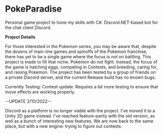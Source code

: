 # PokeParadise
 Personal game project to hone my skills with C#. Discord.NET-based bot for the chat client Discord.
 
 **Project Details**
 
 For those interested in the Pokemon series, you may be aware that, despite the dozens of main-line games and spinoffs of the Pokemon franchise, there has yet to be a single game 
 where the focus is *not* on battling. This project is made to fill that niche. Pokemon do not fight. Instead, the focus of the game is hatching eggs, competing in Contests, and 
 breeding, caring for, and raising Pokemon. The project has been tested by a group of friends on a private Discord server, and the current Release build has no known bugs. 
 
 Currently Testing: Contest update. Requires a bit more testing to ensure that move effects are working properly.


--UPDATE 2/10/2022--

Discord as a platform is no longer viable with the project. I've moved it to a Unity 2D game instead. I've reached feature-parity with the old version, as well as a bunch of interesting new features. We are now back to the same place, but with a new engine: trying to figure out contests.